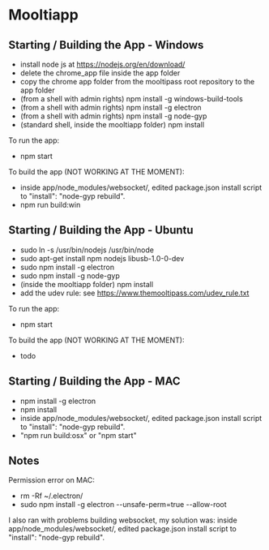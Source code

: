 # Mooltiapp

Starting / Building the App - Windows
-------------------------------------
- install node js at https://nodejs.org/en/download/
- delete the chrome_app file inside the app folder
- copy the chrome app folder from the mooltipass root repository to the app folder
- (from a shell with admin rights) npm install -g windows-build-tools
- (from a shell with admin rights) npm install -g electron
- (from a shell with admin rights) npm install -g node-gyp
- (standard shell, inside the mooltiapp folder) npm install

To run the app:

- npm start

To build the app (NOT WORKING AT THE MOMENT):

- inside app/node_modules/websocket/, edited package.json install script to "install": "node-gyp rebuild".
- npm run build:win


Starting / Building the App - Ubuntu
------------------------------------
- sudo ln -s /usr/bin/nodejs /usr/bin/node
- sudo apt-get install npm nodejs libusb-1.0-0-dev
- sudo npm install -g electron
- sudo npm install -g node-gyp
- (inside the mooltiapp folder) npm install
- add the udev rule: see https://www.themooltipass.com/udev_rule.txt

To run the app:

- npm start

To build the app (NOT WORKING AT THE MOMENT):

- todo



Starting / Building the App - MAC
---------------------------------

- npm install -g electron
- npm install
- inside app/node_modules/websocket/, edited package.json install script to "install": "node-gyp rebuild".
- "npm run build:osx" or "npm start"

Notes
-----
Permission error on MAC:

- rm -Rf ~/.electron/
- sudo npm install -g electron --unsafe-perm=true --allow-root

I also ran with problems building websocket, my solution was: inside app/node_modules/websocket/, edited package.json install script to "install": "node-gyp rebuild".
